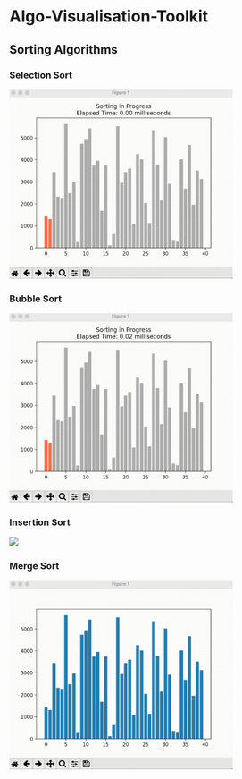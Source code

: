 # Algo-Visualisation-Toolkit

## Sorting Algorithms

### Selection Sort
<img src="https://github.com/aditya-me13/Algo-Visualisation-Toolkit/blob/main/Sorting_Algorithms/Gifs/Selection.gif" width="400">

### Bubble Sort
<img src="https://github.com/aditya-me13/Algo-Visualisation-Toolkit/blob/main/Sorting_Algorithms/Gifs/Bubble.gif" width="400">

### Insertion Sort
<img src="https://github.com/aditya-me13/Algo-Visualisation-Toolkit/blob/main/Sorting_Algorithms/Gifs/Insertion.gif" width="400">

### Merge Sort
<img src="https://github.com/aditya-me13/Algo-Visualisation-Toolkit/blob/main/Sorting_Algorithms/Gifs/Merge.gif" width="400">
